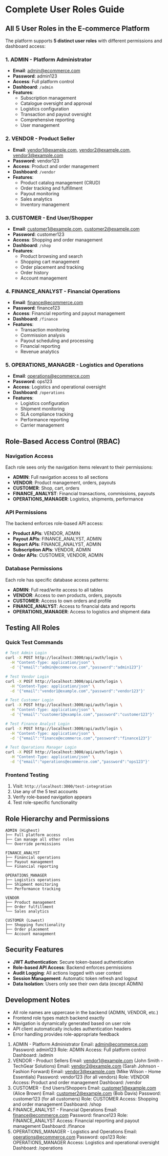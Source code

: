 # Complete User Roles Guide

## All 5 User Roles in the E-commerce Platform

The platform supports **5 distinct user roles** with different permissions and dashboard access:

### 1. **ADMIN** - Platform Administrator
- **Email**: admin@ecommerce.com
- **Password**: admin123
- **Access**: Full platform control
- **Dashboard**: `/admin`
- **Features**:
  - Subscription management
  - Catalogue oversight and approval
  - Logistics configuration
  - Transaction and payout oversight
  - Comprehensive reporting
  - User management

### 2. **VENDOR** - Product Seller
- **Email**: vendor1@example.com, vendor2@example.com, vendor3@example.com
- **Password**: vendor123
- **Access**: Product and order management
- **Dashboard**: `/vendor`
- **Features**:
  - Product catalog management (CRUD)
  - Order tracking and fulfillment
  - Payout monitoring
  - Sales analytics
  - Inventory management

### 3. **CUSTOMER** - End User/Shopper
- **Email**: customer1@example.com, customer2@example.com
- **Password**: customer123
- **Access**: Shopping and order management
- **Dashboard**: `/shop`
- **Features**:
  - Product browsing and search
  - Shopping cart management
  - Order placement and tracking
  - Order history
  - Account management

### 4. **FINANCE_ANALYST** - Financial Operations
- **Email**: finance@ecommerce.com
- **Password**: finance123
- **Access**: Financial reporting and payout management
- **Dashboard**: `/finance`
- **Features**:
  - Transaction monitoring
  - Commission analysis
  - Payout scheduling and processing
  - Financial reporting
  - Revenue analytics

### 5. **OPERATIONS_MANAGER** - Logistics and Operations
- **Email**: operations@ecommerce.com
- **Password**: ops123
- **Access**: Logistics and operational oversight
- **Dashboard**: `/operations`
- **Features**:
  - Logistics configuration
  - Shipment monitoring
  - SLA compliance tracking
  - Performance reporting
  - Carrier management

## Role-Based Access Control (RBAC)

### Navigation Access
Each role sees only the navigation items relevant to their permissions:

- **ADMIN**: Full navigation access to all sections
- **VENDOR**: Product management, orders, payouts
- **CUSTOMER**: Shop, cart, orders
- **FINANCE_ANALYST**: Financial transactions, commissions, payouts
- **OPERATIONS_MANAGER**: Logistics, shipments, performance

### API Permissions
The backend enforces role-based API access:

- **Product APIs**: VENDOR, ADMIN
- **Payout APIs**: FINANCE_ANALYST, ADMIN
- **Report APIs**: FINANCE_ANALYST, ADMIN
- **Subscription APIs**: VENDOR, ADMIN
- **Order APIs**: CUSTOMER, VENDOR, ADMIN

### Database Permissions
Each role has specific database access patterns:

- **ADMIN**: Full read/write access to all tables
- **VENDOR**: Access to own products, orders, payouts
- **CUSTOMER**: Access to own orders and profile
- **FINANCE_ANALYST**: Access to financial data and reports
- **OPERATIONS_MANAGER**: Access to logistics and shipment data

## Testing All Roles

### Quick Test Commands
```bash
# Test Admin Login
curl -X POST http://localhost:3000/api/auth/login \
  -H "Content-Type: application/json" \
  -d '{"email":"admin@ecommerce.com","password":"admin123"}'

# Test Vendor Login
curl -X POST http://localhost:3000/api/auth/login \
  -H "Content-Type: application/json" \
  -d '{"email":"vendor1@example.com","password":"vendor123"}'

# Test Customer Login
curl -X POST http://localhost:3000/api/auth/login \
  -H "Content-Type: application/json" \
  -d '{"email":"customer1@example.com","password":"customer123"}'

# Test Finance Analyst Login
curl -X POST http://localhost:3000/api/auth/login \
  -H "Content-Type: application/json" \
  -d '{"email":"finance@ecommerce.com","password":"finance123"}'

# Test Operations Manager Login
curl -X POST http://localhost:3000/api/auth/login \
  -H "Content-Type: application/json" \
  -d '{"email":"operations@ecommerce.com","password":"ops123"}'
```

### Frontend Testing
1. Visit: `http://localhost:3000/test-integration`
2. Use any of the 5 test accounts
3. Verify role-based navigation appears
4. Test role-specific functionality

## Role Hierarchy and Permissions

```
ADMIN (Highest)
├── Full platform access
├── Can manage all other roles
└── Override permissions

FINANCE_ANALYST
├── Financial operations
├── Payout management
└── Financial reporting

OPERATIONS_MANAGER
├── Logistics operations
├── Shipment monitoring
└── Performance tracking

VENDOR
├── Product management
├── Order fulfillment
└── Sales analytics

CUSTOMER (Lowest)
├── Shopping functionality
├── Order placement
└── Account management
```

## Security Features

- **JWT Authentication**: Secure token-based authentication
- **Role-based API Access**: Backend enforces permissions
- **Audit Logging**: All actions logged with user context
- **Session Management**: Automatic token refresh and logout
- **Data Isolation**: Users only see their own data (except ADMIN)

## Development Notes

- All role names are uppercase in the backend (ADMIN, VENDOR, etc.)
- Frontend role types match backend exactly
- Navigation is dynamically generated based on user role
- API client automatically includes authentication headers
- Error handling provides role-appropriate feedback

1. ADMIN - Platform Administrator
Email: admin@ecommerce.com
Password: admin123
Role: ADMIN
Access: Full platform control
Dashboard: /admin
2. VENDOR - Product Sellers
Email: vendor1@example.com (John Smith - TechGear Solutions)
Email: vendor2@example.com (Sarah Johnson - Fashion Forward)
Email: vendor3@example.com (Mike Wilson - Home Essentials)
Password: vendor123 (for all vendors)
Role: VENDOR
Access: Product and order management
Dashboard: /vendor
3. CUSTOMER - End Users/Shoppers
Email: customer1@example.com (Alice Brown)
Email: customer2@example.com (Bob Davis)
Password: customer123 (for all customers)
Role: CUSTOMER
Access: Shopping and order management
Dashboard: /shop
4. FINANCE_ANALYST - Financial Operations
Email: finance@ecommerce.com
Password: finance123
Role: FINANCE_ANALYST
Access: Financial reporting and payout management
Dashboard: /finance
5. OPERATIONS_MANAGER - Logistics and Operations
Email: operations@ecommerce.com
Password: ops123
Role: OPERATIONS_MANAGER
Access: Logistics and operational oversight
Dashboard: /operations